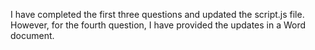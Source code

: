 I have completed the first three questions and updated the script.js file. However, for the fourth question, I have provided the updates in a Word document.
